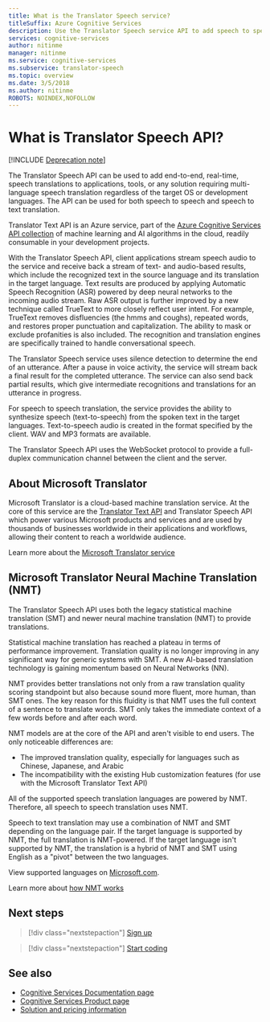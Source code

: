 ```yaml
---
title: What is the Translator Speech service?
titleSuffix: Azure Cognitive Services
description: Use the Translator Speech service API to add speech to speech and speech to text translation to your applications.
services: cognitive-services
author: nitinme
manager: nitinme
ms.service: cognitive-services
ms.subservice: translator-speech
ms.topic: overview
ms.date: 3/5/2018
ms.author: nitinme
ROBOTS: NOINDEX,NOFOLLOW
---
```


# What is Translator Speech API?

[!INCLUDE [Deprecation note](../../../includes/cognitive-services-translator-speech-deprecation-note.md)]

The Translator Speech API can be used to add end-to-end, real-time, speech translations to applications, tools, or any solution requiring multi-language speech translation regardless of the target OS or development languages. The API can be used for both speech to speech and speech to text translation.

Translator Text API is an Azure service, part of the [Azure Cognitive Services API collection](https://docs.microsoft.com/azure/) of machine learning and AI algorithms in the cloud, readily consumable in your development projects.

With the Translator Speech API, client applications stream speech audio to the service and receive back a stream of text- and audio-based results, which include the recognized text in the source language and its translation in the target language. Text results are produced by applying Automatic Speech Recognition (ASR) powered by deep neural networks to the incoming audio stream. Raw ASR output is further improved by a new technique called TrueText to more closely reflect user intent. For example, TrueText removes disfluencies (the hmms and coughs), repeated words, and restores proper punctuation and capitalization. The ability to mask or exclude profanities is also included. The recognition and translation engines are specifically trained to handle conversational speech.

The Translator Speech service uses silence detection to determine the end of an utterance. After a pause in voice activity, the service will stream back a final result for the completed utterance. The service can also send back partial results, which give intermediate recognitions and translations for an utterance in progress.

For speech to speech translation, the service provides the ability to synthesize speech (text-to-speech) from the spoken text in the target languages. Text-to-speech audio is created in the format specified by the client. WAV and MP3 formats are available.

The Translator Speech API uses the WebSocket protocol to provide a full-duplex communication channel between the client and the server.

## About Microsoft Translator
Microsoft Translator is a cloud-based machine translation service. At the core of this service are the [Translator Text API](https://www.microsoft.com/en-us/translator/translatorapi.aspx) and Translator Speech API which power various Microsoft products and services and are used by thousands of businesses worldwide in their applications and workflows, allowing their content to reach a worldwide audience.

Learn more about the [Microsoft Translator service](https://www.microsoft.com/en-us/translator/home.aspx)

## Microsoft Translator Neural Machine Translation (NMT)
The Translator Speech API uses both the legacy statistical machine translation (SMT) and newer neural machine translation (NMT) to provide translations.

Statistical machine translation has reached a plateau in terms of performance improvement. Translation quality is no longer improving in any significant way for generic systems with SMT. A new AI-based translation technology is gaining momentum based on Neural Networks (NN).

NMT provides better translations not only from a raw translation quality scoring standpoint but also because sound more fluent, more human, than SMT ones.
The key reason for this fluidity is that NMT uses the full context of a sentence to translate words. SMT only takes the immediate context of a few words before and after each word.

NMT models are at the core of the API and aren't visible to end users. The only noticeable differences are:
* The improved translation quality, especially for languages such as Chinese, Japanese, and Arabic
* The incompatibility with the existing Hub customization features (for use with the Microsoft Translator Text API)

All of the supported speech translation languages are powered by NMT. Therefore, all speech to speech translation uses NMT.

Speech to text translation may use a combination of NMT and SMT depending on the language pair. If the target language is supported by NMT, the full translation is NMT-powered. If the target language isn't supported by NMT, the translation is a hybrid of NMT and SMT using English as a "pivot" between the two languages.

View supported languages on [Microsoft.com](https://www.microsoft.com/en-us/translator/languages.aspx).

Learn more about [how NMT works](https://www.microsoft.com/en-us/translator/mt.aspx#nnt)

## Next steps

> [!div class="nextstepaction"]
> [Sign up](translator-speech-how-to-signup.md)

> [!div class="nextstepaction"]
> [Start coding](quickstarts/csharp.md)

## See also
- [Cognitive Services Documentation page](https://docs.microsoft.com/azure/)
- [Cognitive Services Product page](https://azure.microsoft.com/services/cognitive-services/)
- [Solution and pricing information](https://www.microsoft.com/en-us/translator/home.aspx)
